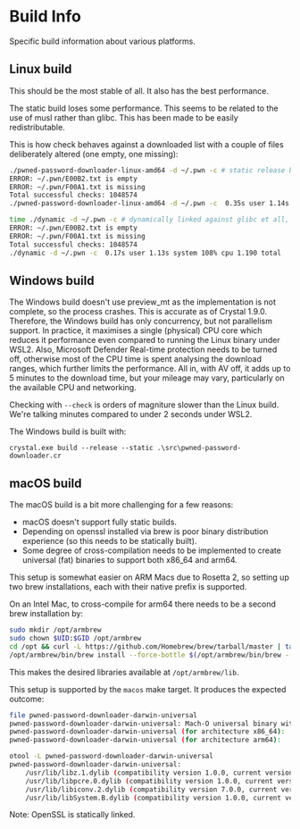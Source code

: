 # Build Info

Specific build information about various platforms.

## Linux build

This should be the most stable of all. It also has the best performance.

The static build loses some performance. This seems to be related to the use of musl rather than glibc. This has been made to be easily redistributable.

This is how check behaves against a downloaded list with a couple of files deliberately altered (one empty, one missing):

```bash
./pwned-password-downloader-linux-amd64 -d ~/.pwn -c # static release build
ERROR: ~/.pwn/E00B2.txt is empty
ERROR: ~/.pwn/F00A1.txt is missing
Total successful checks: 1048574
./pwned-password-downloader-linux-amd64 -d ~/.pwn -c  0.35s user 1.14s system 56% cpu 2.632 total

time ./dynamic -d ~/.pwn -c # dynamically linked against glibc et all, built with --release
ERROR: ~/.pwn/E00B2.txt is empty
ERROR: ~/.pwn/F00A1.txt is missing
Total successful checks: 1048574
./dynamic -d ~/.pwn -c  0.17s user 1.13s system 108% cpu 1.190 total
```

## Windows build

The Windows build doesn't use preview_mt as the implementation is not complete, so the process crashes. This is accurate as of Crystal 1.9.0. Therefore, the Windows build has only concurrency, but not parallelism support. In practice, it maximises a single (physical) CPU core which reduces it performance even compared to running the Linux binary under WSL2. Also, Microsoft Defender Real-time protection needs to be turned off, otherwise most of the CPU time is spent analysing the download ranges, which further limits the performance. All in, with AV off, it adds up to 5 minutes to the download time, but your mileage may vary, particularly on the available CPU and networking.

Checking with `--check` is orders of magniture slower than the Linux build. We're talking minutes compared to under 2 seconds under WSL2.

The Windows build is built with:

```
crystal.exe build --release --static .\src\pwned-password-downloader.cr
```

## macOS build

The macOS build is a bit more challenging for a few reasons:

 * macOS doesn't support fully static builds.
 * Depending on openssl installed via brew is poor binary distribution experience (so this needs to be statically built).
 * Some degree of cross-compilation needs to be implemented to create universal (fat) binaries to support both x86_64 and arm64.

This setup is somewhat easier on ARM Macs due to Rosetta 2, so setting up two brew installations, each with their native prefix is supported.

On an Intel Mac, to cross-compile for arm64 there needs to be a second brew installation by:

```bash
sudo mkdir /opt/armbrew
sudo chown $UID:$GID /opt/armbrew
cd /opt && curl -L https://github.com/Homebrew/brew/tarball/master | tar xz --strip 1 -C armbrew
/opt/armbrew/bin/brew install --force-bottle $(/opt/armbrew/bin/brew --cache --bottle-tag=arm64_big_sur openssl)
```

This makes the desired libraries available at `/opt/armbrew/lib`.

This setup is supported by the `macos` make target. It produces the expected outcome:

```bash
file pwned-password-downloader-darwin-universal
pwned-password-downloader-darwin-universal: Mach-O universal binary with 2 architectures: [x86_64:Mach-O 64-bit executable x86_64] [arm64]
pwned-password-downloader-darwin-universal (for architecture x86_64):	Mach-O 64-bit executable x86_64
pwned-password-downloader-darwin-universal (for architecture arm64):	Mach-O 64-bit executable arm64

otool -L pwned-password-downloader-darwin-universal
pwned-password-downloader-darwin-universal:
	/usr/lib/libz.1.dylib (compatibility version 1.0.0, current version 1.2.11)
	/usr/lib/libpcre.0.dylib (compatibility version 1.0.0, current version 1.1.0)
	/usr/lib/libiconv.2.dylib (compatibility version 7.0.0, current version 7.0.0)
	/usr/lib/libSystem.B.dylib (compatibility version 1.0.0, current version 1311.0.0)
```

Note: OpenSSL is statically linked.
